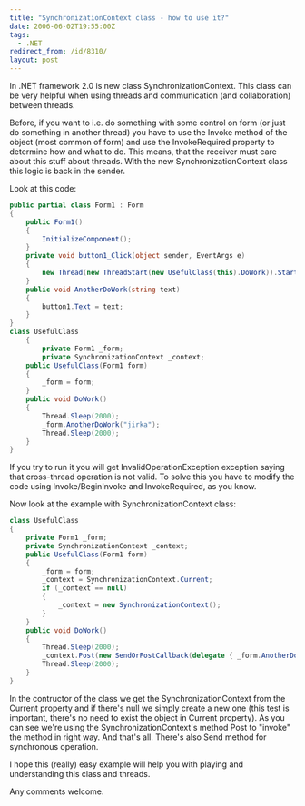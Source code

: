 ```yaml
---
title: "SynchronizationContext class - how to use it?"
date: 2006-06-02T19:55:00Z
tags:
  - .NET
redirect_from: /id/8310/
layout: post
---
```

In .NET framework 2.0 is new class SynchronizationContext. This class can be very helpful when using threads and communication (and collaboration) between threads.

Before, if you want to i.e. do something with some control on form (or just do something in another thread) you have to use the Invoke method of the object (most common of form) and use the InvokeRequired property to determine how and what to do. This means, that the receiver must care about this stuff about threads. With the new SynchronizationContext class this logic is back in the sender.

Look at this code:

```csharp
public partial class Form1 : Form
{
	public Form1()
	{
		InitializeComponent();
	}
	private void button1_Click(object sender, EventArgs e)
	{
		new Thread(new ThreadStart(new UsefulClass(this).DoWork)).Start();
	}
	public void AnotherDoWork(string text)
	{
		button1.Text = text;
	}
}
class UsefulClass
	{
		private Form1 _form;
		private SynchronizationContext _context;
	public UsefulClass(Form1 form)
	{
		_form = form;
	}
	public void DoWork()
	{
		Thread.Sleep(2000);
		_form.AnotherDoWork("jirka");
		Thread.Sleep(2000);
	}
}
```

If you try to run it you will get InvalidOperationException exception saying that cross-thread operation is not valid. To solve this you have to modify the code using Invoke/BeginInvoke and InvokeRequired, as you know.

Now look at the example with SynchronizationContext class:

```csharp
class UsefulClass
{
	private Form1 _form;
	private SynchronizationContext _context;
	public UsefulClass(Form1 form)
	{
		_form = form;
		_context = SynchronizationContext.Current;
		if (_context == null)
		{
			_context = new SynchronizationContext();
		}
	}
	public void DoWork()
	{
		Thread.Sleep(2000);
		_context.Post(new SendOrPostCallback(delegate { _form.AnotherDoWork("jirka"); }), null);
		Thread.Sleep(2000);
	}
}
```

In the contructor of the class we get the SynchronizationContext from the Current property and if there's null we simply create a new one (this test is important, there's no need to exist the object in Current property). As you can see we're using the SynchronizationContext's method Post to "invoke" the method in right way. And that's all. There's also Send method for synchronous operation.

I hope this (really) easy example will help you with playing and understanding this class and threads.

Any comments welcome.